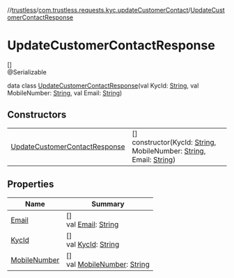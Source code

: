 //[trustless](../../../index.md)/[com.trustless.requests.kyc.updateCustomerContact](../index.md)/[UpdateCustomerContactResponse](index.md)

# UpdateCustomerContactResponse

[]\
@Serializable

data class [UpdateCustomerContactResponse](index.md)(val KycId: [String](https://kotlinlang.org/api/latest/jvm/stdlib/kotlin/-string/index.html), val MobileNumber: [String](https://kotlinlang.org/api/latest/jvm/stdlib/kotlin/-string/index.html), val Email: [String](https://kotlinlang.org/api/latest/jvm/stdlib/kotlin/-string/index.html))

## Constructors

| | |
|---|---|
| [UpdateCustomerContactResponse](-update-customer-contact-response.md) | []<br>constructor(KycId: [String](https://kotlinlang.org/api/latest/jvm/stdlib/kotlin/-string/index.html), MobileNumber: [String](https://kotlinlang.org/api/latest/jvm/stdlib/kotlin/-string/index.html), Email: [String](https://kotlinlang.org/api/latest/jvm/stdlib/kotlin/-string/index.html)) |

## Properties

| Name | Summary |
|---|---|
| [Email](-email.md) | []<br>val [Email](-email.md): [String](https://kotlinlang.org/api/latest/jvm/stdlib/kotlin/-string/index.html) |
| [KycId](-kyc-id.md) | []<br>val [KycId](-kyc-id.md): [String](https://kotlinlang.org/api/latest/jvm/stdlib/kotlin/-string/index.html) |
| [MobileNumber](-mobile-number.md) | []<br>val [MobileNumber](-mobile-number.md): [String](https://kotlinlang.org/api/latest/jvm/stdlib/kotlin/-string/index.html) |
